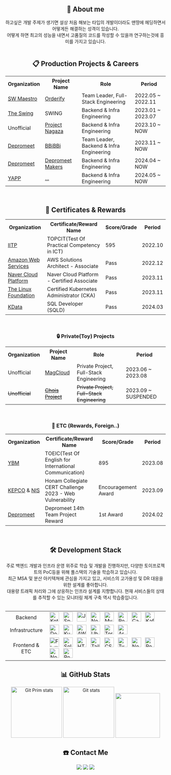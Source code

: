 <div align="center">
  <h2>🧐 About me</h2>
하고싶은 개발 주제가 생기면 설상 처음 해보는 타입의 개발이더라도 맨땅에 헤딩하면서 어떻게든 해결하는 성격이 있습니다.<br/>
어떻게 하면 최고의 성능을 내면서 고품질의 코드를 작성할 수 있을까 연구하는것에 흥미를 가지고 있습니다.
</div>

<br/>

<div align="center">
    <h2>📋 Production Projects & Careers</h2>
  <table>
    <tr>
      <th>Organization</th>
      <th>Project Name</th>
      <th>Role</th>
      <th>Period</th>
    </tr> 
    <tr>
      <td><a href="https://www.swmaestro.org/">SW Maestro</a></td>
      <td><a href="https://github.com/SWMSplendor">Orderify</a></td>
      <td>Team Leader, Full-Stack Engineering</td>
      <td>2022.05 ~ 2022.11</td>
    <tr>
    <tr>
      <td><a href="https://swingmobility.co/">The Swing</a></td>
      <td>SWING</td>
      <td>Backend & Infra Engineering</td>
      <td>2023.01 ~ 2023.07</td>
    </tr>
    <tr>
      <td>Unofficial</td>
      <td><a href="https://github.com/NAGAZA-Team">Project Nagaza</a></td>
      <td>Backend & Infra Engineering</td>
      <td>2023.10 ~ NOW</td>
    </tr>
    <tr>
      <td><a href="https://www.depromeet.com/">Depromeet</a></td>
      <td><a href="https://github.com/depromeet/14th-team5-BE">BBiBBi</a></td>
      <td>Team Leader, Backend & Infra Engineering</td>
      <td>2023.11 ~ NOW</td>
    </tr>
    <tr>
      <td><a href="https://www.depromeet.com/">Depromeet</a></td>
      <td><a href="https://github.com/depromeet/depromeet-makers-be">Depromeet Makers</a></td>
      <td>Backend & Infra Engineering</td>
      <td>2024.04 ~ NOW</td>
    </tr>
    <tr>
      <td><a href="https://yapp.co.kr/">YAPP</a></td>
      <td><a href="#">...</a></td>
      <td>Backend & Infra Engineering</td>
      <td>2024.05 ~ NOW</td>
    </tr>
  </table>
  <br/>
    <h2>🏅 Certificates & Rewards</h2>
  <table>
    <tr>
      <th>Organization</th>
      <th>Certificate/Reward Name</th>
      <th>Score/Grade</th>
      <th>Period</th>
    </tr>
    <tr>
      <td><a href="https://www.iitp.kr/main.it">IITP</a></td>
      <td>TOPCIT(Test Of Practical Competency in ICT)</td>
      <td>595</td>
      <td>2022.10</td>
    <tr>
    <tr>
      <td><a href="https://aws.amazon.com/ko/certification/">Amazon Web Services</a></td>
      <td>AWS Solutions Architect - Associate</td>
      <td>Pass</td>
      <td>2022.12</td>
    </tr>
    <tr>
      <td><a href="https://www.ncloud.com/">Naver Cloud Platform</a></td>
      <td>Naver Cloud Platform - Certified Associate</td>
      <td>Pass</td>
      <td>2023.11</td>
    </tr>
    <tr>
      <td><a href="https://www.linuxfoundation.org/">The Linux Foundation</a></td>
      <td>Certified Kubernetes Administrator (CKA)</td>
      <td>Pass</td>
      <td>2023.11</td>
    </tr>
    <tr>
      <td><a href="https://www.kdata.or.kr/">KData</a></td>
      <td>SQL Developer (SQLD)</td>
      <td>Pass</td>
      <td>2024.03</td>
    </tr>
  </table>
</div>
<br/>

<div align="center">
    <h3>🔒 Private(Toy) Projects</h3>
  <table>
    <tr>
      <th>Organization</th>
      <th>Project Name</th>
      <th>Role</th>
      <th>Period</th>
    </tr> 
    <tr>
      <td>Unofficial</td>
      <td><a href="https://github.com/magcloud-project">MagCloud</a></td>
      <td>Private Project, Full-Stack Engineering</td>
      <td>2023.06 ~ 2023.08</td>
    </tr>
    <tr>
      <td><del>Unofficial</del></td>
      <td><a href="https://github.com/chois-project"><del>Chois Project</del></a></td>
      <td><del>Private Project, Full-Stack Engineering</del></td>
      <td>2023.09 ~ SUSPENDED</td>
    </tr>
    
  </table>
  <br/>
    <h3>🏅 ETC (Rewards, Foreign..)</h3>
  <table>
    <tr>
      <th>Organization</th>
      <th>Certificate/Reward Name</th>
      <th>Score/Grade</th>
      <th>Period</th>
    </tr>
    <tr>
      <td><a href="https://www.ybm.co.kr/">YBM</a></td>
      <td>TOEIC(Test Of English for International Communication)</td>
      <td>895</td>
      <td>2023.08</td>
    </tr>
    <tr>
      <td><a href="https://home.kepco.co.kr/">KEPCO</a> & <a href="https://www.nis.go.kr/main.do">NIS</a></td>
      <td>Honam Collegiate CERT Challenge 2023 - Web Vulnerability</td>
      <td>Encouragement Award</td>
      <td>2023.09</td>
    </tr>
    <tr>
      <td><a href="https://www.depromeet.com/">Depromeet</a></td>
      <td>Depromeet 14th Team Project Reward</td>
      <td>1st Award</td>
      <td>2024.02</td>
    </tr>
  </table>
</div>
<br/>

<div align="center">
  <h2>🛠 Development Stack</h2>
  주로 백엔드 개발과 인프라 운영 위주로 학습 및 개발을 진행하지만, 다양한 토이프로젝트의 PoC등을 위해 풀스택의 기술을 학습하고 있습니다.<br/>
  최근 MSA 및 분산 아키텍쳐에 관심을 가지고 있고, 서비스의 고가용성 및 DR 대응을 위한 설계를 좋아합니다.<br/>
  대용량 트래픽 처리와 그에 상응하는 인프라 설계를 지향합니다. 현재 서비스들의 상태를 추적할 수 있는 모니터링 체계 구축 역시 학습중입니다.<br/><br/>
  <table>
    <tr>
      <td align="center">Backend</td>
      <td>
        <div>
          <img alt="Kotlin" width="30px" src="https://user-images.githubusercontent.com/25181517/185062810-7ee0c3d2-17f2-4a98-9d8a-a9576947692b.png" />
          &nbsp;
          <img alt="SpringBoot" width="30px" src="https://user-images.githubusercontent.com/25181517/183891303-41f257f8-6b3d-487c-aa56-c497b880d0fb.png" />
          &nbsp;
          <img alt="Java" width="30px" src="https://user-images.githubusercontent.com/25181517/117201156-9a724800-adec-11eb-9a9d-3cd0f67da4bc.png" />
          &nbsp;
          <img alt="Nest.JS" width="30px" src="https://github.com/marwin1991/profile-technology-icons/assets/136815194/519bfaf3-c242-431e-a269-876979f05574" />
          &nbsp;
          <img alt="MySQL" width="30px" src="https://user-images.githubusercontent.com/25181517/183896128-ec99105a-ec1a-4d85-b08b-1aa1620b2046.png" />
          &nbsp;
          <img alt="Redis" width="30px" src="https://user-images.githubusercontent.com/25181517/182884894-d3fa6ee0-f2b4-4960-9961-64740f533f2a.png" />
          &nbsp;
          <img alt="Cassandra" width="30px" src="https://user-images.githubusercontent.com/25181517/183893668-d45b89f9-bd9f-4143-b61a-7db9ac6bbd5e.png" />
          &nbsp;
          <img alt="Kafka" width="30px" src="https://user-images.githubusercontent.com/25181517/192107004-2d2fff80-d207-4916-8a3e-130fee5ee495.png" />
          <br/>
        </div>
      </td>
    </tr>
    <tr>
      <td align="center">Infrastructure</td>
      <td>
          <div>
            <img alt="Docker" width="30px" src="https://user-images.githubusercontent.com/25181517/117207330-263ba280-adf4-11eb-9b97-0ac5b40bc3be.png" />
            &nbsp;
            <img alt="Kubernetes" width="30px" src="https://user-images.githubusercontent.com/25181517/182534006-037f08b5-8e7b-4e5f-96b6-5d2a5558fa85.png" />
            &nbsp;
            <img alt="AWS" width="30px" src="https://user-images.githubusercontent.com/25181517/183896132-54262f2e-6d98-41e3-8888-e40ab5a17326.png" />
            &nbsp;
            <img alt="Ubuntu" width="30px" src="https://user-images.githubusercontent.com/25181517/186884153-99edc188-e4aa-4c84-91b0-e2df260ebc33.png" />
            &nbsp;
            <img alt="Terraform" width="30px" src="https://user-images.githubusercontent.com/25181517/183345121-36788a6e-5462-424a-be67-af1ebeda79a2.png" />
            &nbsp;
            <img alt="ArgoCD" width="30px" src="https://github.com/CChuYong/CChuYong/assets/67673493/36e7ac41-cdd7-4f06-be7b-36073ceed43f" />
            <br/>
        </div>
      </td>
    </tr>
    <tr>
      <td align="center">Frontend & ETC</td>
      <td>
        <div>
          <img alt="Flutter" width="30px" src="https://user-images.githubusercontent.com/25181517/186150365-da1eccce-6201-487c-8649-45e9e99435fd.png" />
          &nbsp;
          <img alt="Selenium" width="30px" src="https://user-images.githubusercontent.com/25181517/184103699-d1b83c07-2d83-4d99-9a1e-83bd89e08117.png" />
          &nbsp;
          <img alt="HTML" width="30px" src="https://user-images.githubusercontent.com/25181517/192158954-f88b5814-d510-4564-b285-dff7d6400dad.png" />
          &nbsp;
          <img alt="Tailwind" width="30px" src="https://user-images.githubusercontent.com/25181517/202896760-337261ed-ee92-4979-84c4-d4b829c7355d.png" />
          &nbsp;
          <img alt="CSS" width="30px" src="https://user-images.githubusercontent.com/25181517/183898674-75a4a1b1-f960-4ea9-abcb-637170a00a75.png" />
          &nbsp;
          <img alt="TypeScript" width="30px" src="https://user-images.githubusercontent.com/25181517/183890598-19a0ac2d-e88a-4005-a8df-1ee36782fde1.png" />
          &nbsp;
          <img alt="NextJS" width="30px" src="https://github.com/marwin1991/profile-technology-icons/assets/136815194/5f8c622c-c217-4649-b0a9-7e0ee24bd704" />
          &nbsp;
          <img alt="React" width="30px" src="https://user-images.githubusercontent.com/25181517/183897015-94a058a6-b86e-4e42-a37f-bf92061753e5.png" />
          &nbsp;
          <img alt="NodeJS" width="30px" src="https://user-images.githubusercontent.com/25181517/183568594-85e280a7-0d7e-4d1a-9028-c8c2209e073c.png" />
          &nbsp;
          <img alt="Redux" width="30px" src="https://user-images.githubusercontent.com/25181517/187896150-cc1dcb12-d490-445c-8e4d-1275cd2388d6.png" />
          <br/>
        </div>
      </td>
    </tr>
  </table>
</div>

<div align="center">
  <h2>📊 GitHub Stats</h2>
  <a href="#"><img src="https://github-readme-stats.vercel.app/api/top-langs/?username=CChuyong&layout=compact&hide=issues" alt="Git Prim stats" height="160px" /></a>
  <a href="#"><img src="https://github-readme-stats.vercel.app/api?username=CChuYong" alt="Git stats" height="160px" /></a>
  <img src="https://render.gitanimals.org/lines/cchuyong?pet-id=1" height="140px" width="140px"/>
  <br/>
  <h2>☎️ Contact Me</h2>
  <a href="https://www.instagram.com/fflowerggem__/"><img src="https://img.shields.io/badge/Instagram-E4405F?style=flat-square&logo=Instagram&logoColor=white&link=https://www.instagram.com/fflowerggem__/"/></a>
  <a href="mailto:yeongmin1061@gmail.com"><img src="https://img.shields.io/badge/Gmail-d14836?style=flat-square&logo=Gmail&logoColor=white&link=mailto:yeongmin1061@gmail.com"/></a>
  <a href="https://www.linkedin.com/in/yeongminsong/"><image src="https://img.shields.io/badge/LinkedIn-0077B5?logo=linkedin&logoColor=white"/></a>
</div>


